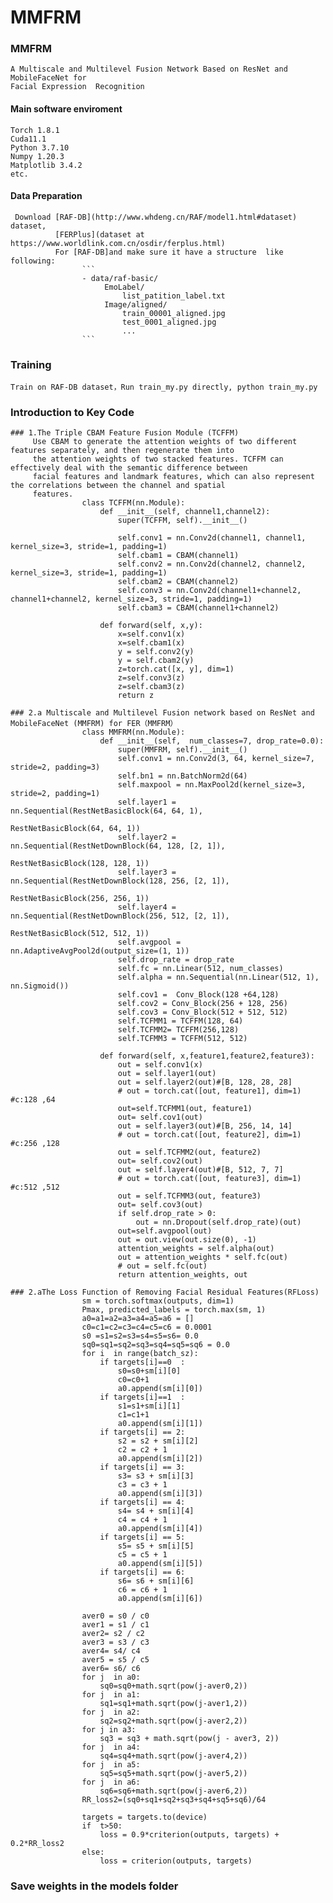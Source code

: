 # MMFRM
### MMFRM
    A Multiscale and Multilevel Fusion Network Based on ResNet and MobileFaceNet for 
    Facial Expression  Recognition

#### Main software enviroment
    Torch 1.8.1
    Cuda11.1
    Python 3.7.10
    Numpy 1.20.3
    Matplotlib 3.4.2
    etc. 

#### Data Preparation
     Download [RAF-DB](http://www.whdeng.cn/RAF/model1.html#dataset) dataset, 
              [FERPlus](dataset at https://www.worldlink.com.cn/osdir/ferplus.html)
              For [RAF-DB]and make sure it have a structure  like following:
                    ```
                    - data/raf-basic/
                         EmoLabel/
                             list_patition_label.txt
                         Image/aligned/
                             train_00001_aligned.jpg
                             test_0001_aligned.jpg
                             ...
                    ```
### Training
    Train on RAF-DB dataset，Run train_my.py directly, python train_my.py 

### Introduction to Key Code
    ### 1.The Triple CBAM Feature Fusion Module (TCFFM)
         Use CBAM to generate the attention weights of two different features separately, and then regenerate them into 
         the attention weights of two stacked features. TCFFM can effectively deal with the semantic difference between 
         facial features and landmark features, which can also represent the correlations between the channel and spatial 
         features.
                    class TCFFM(nn.Module):
                        def __init__(self, channel1,channel2):
                            super(TCFFM, self).__init__()
                    
                            self.conv1 = nn.Conv2d(channel1, channel1, kernel_size=3, stride=1, padding=1)
                            self.cbam1 = CBAM(channel1)
                            self.conv2 = nn.Conv2d(channel2, channel2, kernel_size=3, stride=1, padding=1)
                            self.cbam2 = CBAM(channel2)
                            self.conv3 = nn.Conv2d(channel1+channel2, channel1+channel2, kernel_size=3, stride=1, padding=1)
                            self.cbam3 = CBAM(channel1+channel2)
                    
                        def forward(self, x,y):
                            x=self.conv1(x)
                            x=self.cbam1(x)
                            y = self.conv2(y)
                            y = self.cbam2(y)
                            z=torch.cat([x, y], dim=1)
                            z=self.conv3(z)
                            z=self.cbam3(z)
                            return z

    ### 2.a Multiscale and Multilevel Fusion network based on ResNet and MobileFaceNet (MMFRM) for FER（MMFRM）
                    class MMFRM(nn.Module):
                        def __init__(self,  num_classes=7, drop_rate=0.0):
                            super(MMFRM, self).__init__()
                            self.conv1 = nn.Conv2d(3, 64, kernel_size=7, stride=2, padding=3)
                            self.bn1 = nn.BatchNorm2d(64)
                            self.maxpool = nn.MaxPool2d(kernel_size=3, stride=2, padding=1)
                            self.layer1 = nn.Sequential(RestNetBasicBlock(64, 64, 1),
                                                        RestNetBasicBlock(64, 64, 1))
                            self.layer2 = nn.Sequential(RestNetDownBlock(64, 128, [2, 1]),
                                                        RestNetBasicBlock(128, 128, 1))
                            self.layer3 = nn.Sequential(RestNetDownBlock(128, 256, [2, 1]),
                                                        RestNetBasicBlock(256, 256, 1))
                            self.layer4 = nn.Sequential(RestNetDownBlock(256, 512, [2, 1]),
                                                        RestNetBasicBlock(512, 512, 1))
                            self.avgpool = nn.AdaptiveAvgPool2d(output_size=(1, 1))
                            self.drop_rate = drop_rate
                            self.fc = nn.Linear(512, num_classes)
                            self.alpha = nn.Sequential(nn.Linear(512, 1), nn.Sigmoid())
                            self.cov1 =  Conv_Block(128 +64,128)
                            self.cov2 = Conv_Block(256 + 128, 256)
                            self.cov3 = Conv_Block(512 + 512, 512)
                            self.TCFMM1 = TCFFM(128, 64)
                            self.TCFMM2= TCFFM(256,128)
                            self.TCFMM3 = TCFFM(512, 512)
                    
                        def forward(self, x,feature1,feature2,feature3):
                            out = self.conv1(x)
                            out = self.layer1(out)
                            out = self.layer2(out)#[B, 128, 28, 28]
                            # out = torch.cat([out, feature1], dim=1)  #c:128 ,64
                            out=self.TCFMM1(out, feature1)
                            out= self.cov1(out)
                            out = self.layer3(out)#[B, 256, 14, 14]
                            # out = torch.cat([out, feature2], dim=1)  #c:256 ,128
                            out = self.TCFMM2(out, feature2)
                            out= self.cov2(out)
                            out = self.layer4(out)#[B, 512, 7, 7]
                            # out = torch.cat([out, feature3], dim=1) #c:512 ,512
                            out = self.TCFMM3(out, feature3)
                            out= self.cov3(out)
                            if self.drop_rate > 0:
                                out = nn.Dropout(self.drop_rate)(out)
                            out=self.avgpool(out)
                            out = out.view(out.size(0), -1)
                            attention_weights = self.alpha(out)
                            out = attention_weights * self.fc(out)
                            # out = self.fc(out)
                            return attention_weights, out

    ### 2.aThe Loss Function of Removing Facial Residual Features(RFLoss)
                    sm = torch.softmax(outputs, dim=1)
                    Pmax, predicted_labels = torch.max(sm, 1)
                    a0=a1=a2=a3=a4=a5=a6 = []
                    c0=c1=c2=c3=c4=c5=c6 = 0.0001
                    s0 =s1=s2=s3=s4=s5=s6= 0.0
                    sq0=sq1=sq2=sq3=sq4=sq5=sq6 = 0.0
                    for i  in range(batch_sz):
                        if targets[i]==0  :
                            s0=s0+sm[i][0]
                            c0=c0+1
                            a0.append(sm[i][0])
                        if targets[i]==1  :
                            s1=s1+sm[i][1]
                            c1=c1+1
                            a0.append(sm[i][1])
                        if targets[i] == 2:
                            s2 = s2 + sm[i][2]
                            c2 = c2 + 1
                            a0.append(sm[i][2])
                        if targets[i] == 3:
                            s3= s3 + sm[i][3]
                            c3 = c3 + 1
                            a0.append(sm[i][3])
                        if targets[i] == 4:
                            s4= s4 + sm[i][4]
                            c4 = c4 + 1
                            a0.append(sm[i][4])
                        if targets[i] == 5:
                            s5= s5 + sm[i][5]
                            c5 = c5 + 1
                            a0.append(sm[i][5])
                        if targets[i] == 6:
                            s6= s6 + sm[i][6]
                            c6 = c6 + 1
                            a0.append(sm[i][6])
        
                    aver0 = s0 / c0
                    aver1 = s1 / c1
                    aver2= s2 / c2
                    aver3 = s3 / c3
                    aver4= s4/ c4
                    aver5 = s5 / c5
                    aver6= s6/ c6
                    for j  in a0:
                        sq0=sq0+math.sqrt(pow(j-aver0,2))
                    for j  in a1:
                        sq1=sq1+math.sqrt(pow(j-aver1,2))
                    for j  in a2:
                        sq2=sq2+math.sqrt(pow(j-aver2,2))
                    for j in a3:
                        sq3 = sq3 + math.sqrt(pow(j - aver3, 2))
                    for j  in a4:
                        sq4=sq4+math.sqrt(pow(j-aver4,2))
                    for j  in a5:
                        sq5=sq5+math.sqrt(pow(j-aver5,2))
                    for j  in a6:
                        sq6=sq6+math.sqrt(pow(j-aver6,2))
                    RR_loss2=(sq0+sq1+sq2+sq3+sq4+sq5+sq6)/64
        
                    targets = targets.to(device)
                    if  t>50:
                        loss = 0.9*criterion(outputs, targets) + 0.2*RR_loss2
                    else:
                        loss = criterion(outputs, targets)

### Save weights in the models folder
